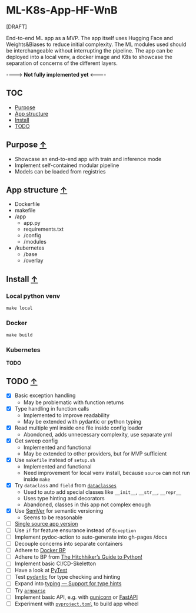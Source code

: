 # ML-K8s-App-HF-WnB

[DRAFT]

End-to-end  ML app as a MVP. The app itself uses Hugging Face and Weights&amp;Biases to reduce initial complexity. The ML modules used should be interchangeable without interrupting the pipeline. The app can be deployed into a local venv, a docker image and K8s to showcase the separation of concerns of the different layers. 

----> **Not fully implemented yet** <----

## TOC

* [Purpose](#purpose-)
* [App structure](#app-structure-)
* [Install](#install-)
* [TODO](#todo-)

## Purpose [↑](#ml-k8s-app-hf-wnb)

* Showcase an end-to-end app with train and inference mode
* Implement self-contained modular pipeline
* Models can be loaded from registries 

## App structure [↑](#ml-k8s-app-hf-wnb)

* Dockerfile
* makefile
* /app
  * app.py
  * requirements.txt
  * /config
  * /modules
* /kubernetes
  * /base
  * /overlay

## Install [↑](#ml-k8s-app-hf-wnb)

### Local python venv

`make local`

### Docker

`make build`

### Kubernetes

**TODO**

## TODO [↑](#ml-k8s-app-hf-wnb)

* [x] Basic exception handling
  * May be problematic with function returns
* [x] Type handling in function calls
  * Implemented to improve readability
  * May be extended with pydantic or python typing
* [x] Read multiple yml inside one file inside config loader
  * Abondoned, adds unnecessary complexity, use separate yml
* [x] Get sweep config
  * Implemented and functional
  * May be extended to other providers, but for MVP sufficient
* [x] Use `makefile` instead of `setup.sh`
  * Implemented and functional
  * Need improvement for local venv install, because `source` can not run inside `make`
* [x] Try `dataclass` and `field` from [`dataclasses`](https://docs.python.org/3/library/dataclasses.html)
  * Used to auto add special classes like `__init__`, `__str__`, `__repr__`
  * Uses type hinting and decorators
  * Abandoned, classes in this app not complex enough
* [x] Use [SemVer](https://semver.org/) for semantic versioning
  * Seems to be reasonable
* [ ] [Single source app version](https://packaging.python.org/guides/single-sourcing-package-version/)
* [ ] Use `if` for feature ensurance instead of `Ecxeption`
* [ ] Implement pydoc-action to auto-generate into gh-pages /docs
* [ ] Decouple concerns into separate containers
* [ ] Adhere to [Docker BP](https://docs.docker.com/develop/develop-images/dockerfile_best-practices/)
* [ ] Adhere to BP from [The Hitchhiker’s Guide to Python!](https://docs.python-guide.org/)
* [ ] Implement basic CI/CD-Skeletton
* [ ] Have a look at [PyTest](http://pytest.org/)
* [ ] Test [pydantic](https://pydantic-docs.helpmanual.io/) for type checking and hinting
* [ ] Expand into [typing — Support for type hints](https://docs.python.org/3/library/typing.html)
* [ ] Try [`argparse`](https://docs.python.org/3/library/argparse.html)
* [ ] Implement basic API, e.g. with [gunicorn](https://github.com/benoitc/gunicorn) or [FastAPI](https://github.com/tiangolo/fastapi)
* [ ] Experiment with [`pyproject.toml`](https://pip.pypa.io/en/stable/reference/build-system/pyproject-toml/) to build app wheel
